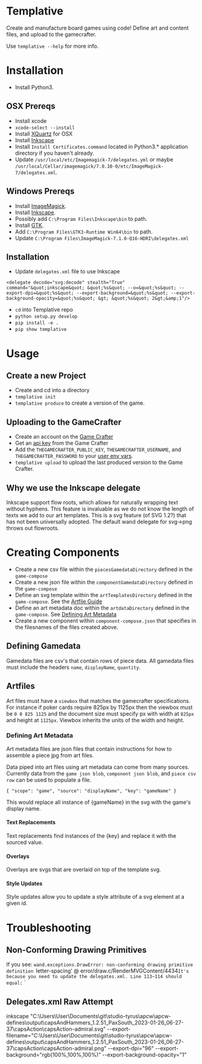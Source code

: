 # Templative

Create and manufacture board games using code! Define art and content files, and upload to the gamecrafter.

Use `templative --help` for more info.

# Installation

- Install Python3.

## OSX Prereqs
- Install xcode
- `xcode-select --install`
- Install [XQuartz](https://www.xquartz.org/) for OSX
- Install [Inkscape](https://inkscape.org)
- Install `Install Certificates.command` located in Python3.* application directory if you haven't already.
- Update `/usr/local/etc/Imagemagick-7/delegates.yml` or maybe `/usr/local/Cellar/imagemagick/7.0.10-0/etc/ImageMagick-7/delegates.xml`.

## Windows Prereqs
- Install [ImageMagick](https://imagemagick.org/script/download.php#windows).
- Install [Inkscape](https://inkscape.org).
- Possibly add `C:\Program Files\Inkscape\bin` to path.
- Install [GTK](https://github.com/tschoonj/GTK-for-Windows-Runtime-Environment-Installer/releases).
- Add `C:\Program Files\GTK3-Runtime Win64\bin` to path.
- Update `C:\Program Files\ImageMagick-7.1.0-Q16-HDRI\delegates.xml`

## Installation

- Update `delegates.xml` file to use Inkscape
```
<delegate decode="svg:decode" stealth="True" command="&quot;inkscape&quot; &quot;%s&quot; --o=&quot;%s&quot; --export-dpi=&quot;%s&quot; --export-background=&quot;%s&quot; --export-background-opacity=&quot;%s&quot; &gt; &quot;%s&quot; 2&gt;&amp;1"/>
```
- `cd` into Templative repo
- `python setup.py develop`
-	`pip install -e .`
- `pip show templative`

# Usage

## Create a new Project
- Create and cd into a directory
- `templative init`
- `templative produce` to create a version of the game. 

## Uploading to the GameCrafter
- Create an account on the [Game Crafter](https://www.thegamecrafter.com)
- Get an [api key](https://www.thegamecrafter.com/account/apikeys) from the Game Crafter
- Add the `THEGAMECRAFTER_PUBLIC_KEY`, `THEGAMECRAFTER_USERNAME`, and `THEGAMECRAFTER_PASSWORD` to your [user env vars](https://www.schrodinger.com/kb/1842).
- `templative upload` to upload the last produced version to the Game Crafter.

## Why we use the Inkscape delegate
Inkscape support flow roots, which allows for naturally wrapping text without hyphens. This feature is invaluable as we do not know the length of texts we add to our art templates. This is a svg feature (of SVG 1.2?) that has not been universally adopted. The default wand delegate for svg->png throws out flowroots.

# Creating Components

- Create a new csv file within the `piecesGamedataDirectory` defined in the `game-compose`
- Create a new json file within the `componentGamedataDirectory` defined in the `game-compose`
- Define an svg template within the `artTemplatesDirectory` defined in the `game-compose`. See the [Artfile Guide](###-Artfile-Guide)
- Define an art metadata doc within the `artdataDirectory` defined in the `game-compose`. See [Defining Art Metadata](###-Defining-Art-Metadata)
- Create a new component within `component-compose.json` that specifies in the filesnames of the files created above.

## Defining Gamedata

Gamedata files are csv's that contain rows of piece data. All gamedata files must include the headers `name`, `displayName`, `quantity`.

## Artfiles

Art files must have a `viewbox` that matches the gamecrafter specifications. For instance if poker cards require 825px by 1125px then the viewbox must be `0 0 825 1125` and the document size must specify px with width at `825px` and height at `1125px`. Viewbox inherits the units of the width and height.

### Defining Art Metadata

Art metadata files are json files that contain instructions for how to assemble a piece jpg from art files.

Data piped into art files using art metadata can come from many sources. Currently data from the `game json blob`, `component json blob`, and `piece csv row` can be used to populate a file.

    { "scope": "game", "source": "displayName", "key": "gameName" }

This would replace all instance of {gameName} in the svg with the game's display name.

#### Text Replacements

Text replacements find instances of the {key} and replace it with the sourced value.

#### Overlays

Overlays are svgs that are overlaid on top of the template svg.

#### Style Updates

Style updates allow you to update a style attribute of a svg element at a given id.

# Troubleshooting

## Non-Conforming Drawing Primitives
If you see: `wand.exceptions.DrawError: non-conforming drawing primitive definition `letter-spacing' @ error/draw.c/RenderMVGContent/4434`
It's because you need to update the delegates.xml. Line 113~114 should equal:
`  <!-- Change export-png to export-file for inkscape 1.0+ -->
  <delegate decode="svg:decode" stealth="True" command="&quot;inkscape&quot; &quot;%s&quot; --o=&quot;%s&quot; --export-dpi=&quot;%s&quot; --export-background=&quot;%s&quot; --export-background-opacity=&quot;%s&quot; &gt; &quot;%s&quot; 2&gt;&amp;1"/>`

## Delegates.xml Raw Attempt
inkscape "C:\Users\User\Documents\git\studio-tyrus\apcw\apcw-defines\output\capsAndHammers_1.2.51_PaxSouth_2023-01-26_06-27-37\capsAction\capsAction-admiral.svg" --export-filename="C:\Users\User\Documents\git\studio-tyrus\apcw\apcw-defines\output\capsAndHammers_1.2.51_PaxSouth_2023-01-26_06-27-37\capsAction\capsAction-admiral.png" --export-dpi="96" --export-background="rgb(100%,100%,100%)" --export-background-opacity="1"



